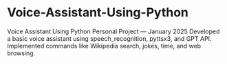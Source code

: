 # Voice-Assistant-Using-Python
Voice Assistant Using Python Personal Project — January 2025  Developed a basic voice assistant using speech_recognition, pyttsx3, and GPT API.  Implemented commands like Wikipedia search, jokes, time, and web browsing.
